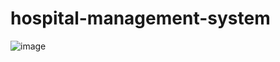 # hospital-management-system



![image](https://github.com/Ahmad-Alqattu/hospital-management-system/assets/19889053/f5442166-3cde-4466-b690-67549075c1eb)
